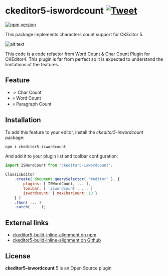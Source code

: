 # ckeditor5-iswordcount [![Tweet](https://img.shields.io/twitter/url/http/shields.io.svg?style=social)](https://twitter.com/intent/tweet?text=Check%20out%20ckeditor5-iswordcount%20on%20GitHub&url=https://github.com/isatria/ckeditor5-iswordcount)

[![npm version](https://badge.fury.io/js/ckeditor5-iswordcount.svg)](https://www.npmjs.com/package/ckeditor5-iswordcount)

This package implements characters count support for CKEditor 5.

![alt text](https://i.ibb.co/2K7L2pD/Screenshot-2019-05-31-at-11-51-37-PM.png)

This code is a code refactor from [Word Count & Char Count Plugin](https://ckeditor.com/cke4/addon/wordcount) for CKEditor4. This plugin is far from perfect so it is expected to understand the limitations of the features.

## **Feature**

- ✓ Char Count
- 𐄂 Word Count
- 𐄂 Paragraph Count

## **Installation**

To add this feature to your editor, install the _ckeditor5-iswordcount_ package:

```javascript
npm i ckeditor5-iswordcount
```

And add it to your plugin list and toolbar configuration:

```javascript
import ISWordCount from 'ckeditor5-iswordcount';

ClassicEditor
    .create( document.querySelector( '#editor' ), {
        plugins: [ ISWordCount, ... ],
        toolbar: [ 'iswordcount', ... ]
        iswordcount: { maxCharCount: 10 }
    } )
    .then( ... )
    .catch( ... );
```

## **External links**

- [ckeditor5-build-inline-alignment on npm](https://www.npmjs.com/package/ckeditor5-build-inline-alignment)
- [ckeditor5-build-inline-alignment on Github](https://github.com/isatria/ckeditor5-build-inline-alignment)

## **License**

**ckeditor5-iswordcount** 5 is an Open Source plugin
